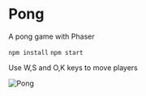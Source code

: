 # Pong

A pong game with Phaser

```npm install```
```npm start```

Use W,S and O,K keys to move players

![Pong](pong.png)
